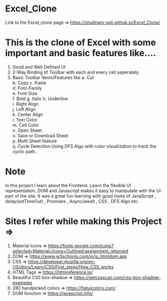 # Excel_Clone
Link to the Excel_clone page => https://shubham-sati.github.io/Excel_Clone/


# This is the clone of Excel with some important and basic features like....
1. Good and Well Defined UI
2. 2-Way Binding of Toolbar with each and every cell seperately.
3. Basic Toolbar Items/Features like 
  a. Cut  
  b. Copy 
  c. Paste  
  d. Font-Family  
  e. Font-Size  
  f. Bold 
  g. Italic 
  h. Underline  
  i. Right Align  
  j. Left Align   
  k. Center Align   
  l. Text Color   
  m. Cell Color   
  n. Open Sheet   
  o. Save or Download Sheet       
  p. Multi Sheet feature      
  q. Cycle Detection Using DFS Algo with color visualization to track the cyclic path.      

# Note
In this project I learn about the Frontend. Learn the flexible UI representation. DOM and Javascript makes it easy to manipulate with the UI part of the site. It was a great fun learning with good insite of JavaScript , delay(setTimeOut) , Promises , Async/await , CSS , DFS Algo etc.

# Sites I refer while making this Project =>
1. Material Icons => https://fonts.google.com/icons?selected=Material+Icons+Outlined:assignment_returned
2. DOM => https://www.w3schools.com/js/js_htmldom.asp
3. CSS => https://developer.mozilla.org/en-US/docs/Learn/CSS/First_steps/How_CSS_works
4. HTML Tags => https://htmlreference.io/
5. Beautiful CSS box-shadow => https://getcssscan.com/css-box-shadow-examples
6. 280 handpicked colors => https://flatuicolors.com/
7. DOM function => https://javascript.info/







